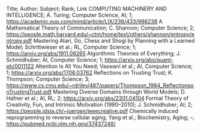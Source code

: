 Title; Author; Subject; Rank; Link
COMPUTING MACHINERY AND INTELLIGENCE; A. Turing; Computer Science, AI; 1; https://academic.oup.com/mind/article/LIX/236/433/986238
A Mathematical Theory of Communication; C. Shannon; Computer Science; 2; https://people.math.harvard.edu/~ctm/home/text/others/shannon/entropy/entropy.pdf
Mastering Atari, Go, Chess and Shogi by Planning with a Learned Model; Schrittwieser et al.; RL, Computer Science; 1; https://arxiv.org/abs/1911.08265
Algorithmic Theories of Everything; J. Schmidhuber; AI, Computer Science; 1; https://arxiv.org/abs/quant-ph/0011122
Attention Is All You Need; Vaswani et al.; AI, Computer Science; 1; https://arxiv.org/abs/1706.03762
Reflections on Trusting Trust; K. Thompson; Computer Science; 3; https://www.cs.cmu.edu/~rdriley/487/papers/Thompson_1984_ReflectionsonTrustingTrust.pdf
Mastering Diverse Domains through World Models; D. Hafner et al.; AI, RL; 2; https://arxiv.org/abs/2301.04104
Formal Theory of Creativity, Fun, and Intrinsic Motivation (1990–2010); J. Schmidhuber; AI; 2; https://people.idsia.ch/~juergen/ieeecreative.pdf
Chemically induced reprogramming to reverse cellular aging; Yang et al.; Biochemistry, Aging; -; https://pubmed.ncbi.nlm.nih.gov/37437248/
